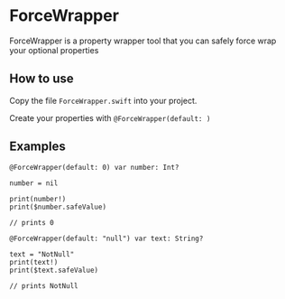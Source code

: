 # ForceWrapper

ForceWrapper is a property wrapper tool that you can safely force wrap your optional properties

How to use
------------

Copy the file `ForceWrapper.swift` into your project.

Create your properties with `@ForceWrapper(default: )`

Examples
------------

    @ForceWrapper(default: 0) var number: Int?
    
    number = nil
    
    print(number!)
    print($number.safeValue)
    
    // prints 0
    
    @ForceWrapper(default: "null") var text: String?

    text = "NotNull"
    print(text!)
    print($text.safeValue)
  
    // prints NotNull
